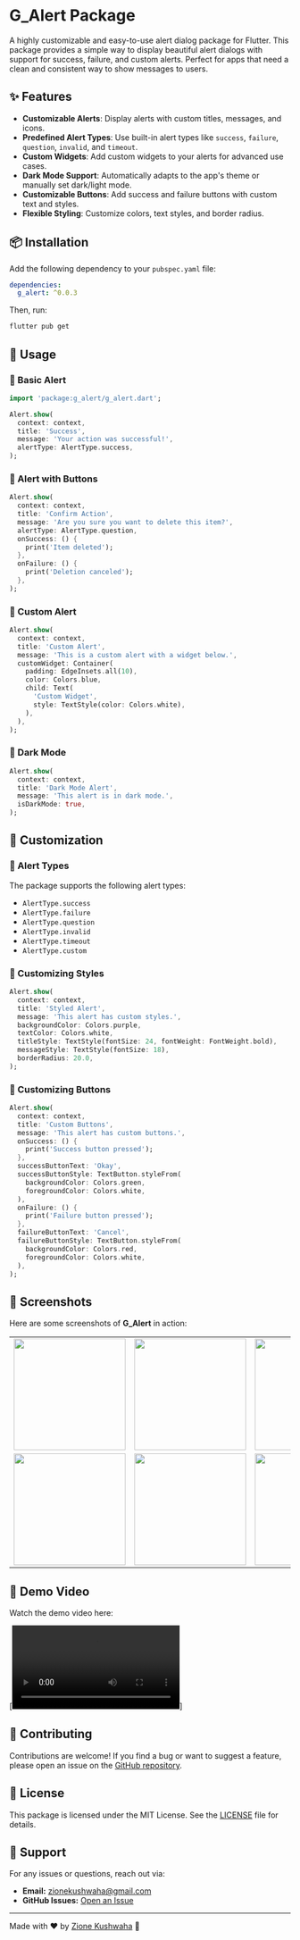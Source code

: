 # G_Alert Package

A highly customizable and easy-to-use alert dialog package for Flutter. This package provides a simple way to display beautiful alert dialogs with support for success, failure, and custom alerts. Perfect for apps that need a clean and consistent way to show messages to users.

## ✨ Features

- **Customizable Alerts**: Display alerts with custom titles, messages, and icons.
- **Predefined Alert Types**: Use built-in alert types like `success`, `failure`, `question`, `invalid`, and `timeout`.
- **Custom Widgets**: Add custom widgets to your alerts for advanced use cases.
- **Dark Mode Support**: Automatically adapts to the app's theme or manually set dark/light mode.
- **Customizable Buttons**: Add success and failure buttons with custom text and styles.
- **Flexible Styling**: Customize colors, text styles, and border radius.

## 📦 Installation

Add the following dependency to your `pubspec.yaml` file:

```yaml
dependencies:
  g_alert: ^0.0.3
```

Then, run:

```sh
flutter pub get
```

## 🚀 Usage

### 🔹 Basic Alert

```dart
import 'package:g_alert/g_alert.dart';

Alert.show(
  context: context,
  title: 'Success',
  message: 'Your action was successful!',
  alertType: AlertType.success,
);
```

### 🔹 Alert with Buttons

```dart
Alert.show(
  context: context,
  title: 'Confirm Action',
  message: 'Are you sure you want to delete this item?',
  alertType: AlertType.question,
  onSuccess: () {
    print('Item deleted');
  },
  onFailure: () {
    print('Deletion canceled');
  },
);
```

### 🔹 Custom Alert

```dart
Alert.show(
  context: context,
  title: 'Custom Alert',
  message: 'This is a custom alert with a widget below.',
  customWidget: Container(
    padding: EdgeInsets.all(10),
    color: Colors.blue,
    child: Text(
      'Custom Widget',
      style: TextStyle(color: Colors.white),
    ),
  ),
);
```

### 🔹 Dark Mode

```dart
Alert.show(
  context: context,
  title: 'Dark Mode Alert',
  message: 'This alert is in dark mode.',
  isDarkMode: true,
);
```

## 🎨 Customization

### 🔹 Alert Types

The package supports the following alert types:

- `AlertType.success`
- `AlertType.failure`
- `AlertType.question`
- `AlertType.invalid`
- `AlertType.timeout`
- `AlertType.custom`

### 🔹 Customizing Styles

```dart
Alert.show(
  context: context,
  title: 'Styled Alert',
  message: 'This alert has custom styles.',
  backgroundColor: Colors.purple,
  textColor: Colors.white,
  titleStyle: TextStyle(fontSize: 24, fontWeight: FontWeight.bold),
  messageStyle: TextStyle(fontSize: 18),
  borderRadius: 20.0,
);
```

### 🔹 Customizing Buttons

```dart
Alert.show(
  context: context,
  title: 'Custom Buttons',
  message: 'This alert has custom buttons.',
  onSuccess: () {
    print('Success button pressed');
  },
  successButtonText: 'Okay',
  successButtonStyle: TextButton.styleFrom(
    backgroundColor: Colors.green,
    foregroundColor: Colors.white,
  ),
  onFailure: () {
    print('Failure button pressed');
  },
  failureButtonText: 'Cancel',
  failureButtonStyle: TextButton.styleFrom(
    backgroundColor: Colors.red,
    foregroundColor: Colors.white,
  ),
);
```

## 📸 Screenshots

Here are some screenshots of **G_Alert** in action:

<div align="center">
  <table>
    <tr>
      <td><img src="https://github.com/zione-kushwaha/g_alert/raw/main/assets/images/g1.jpg" width="200"></td>
      <td><img src="https://github.com/zione-kushwaha/g_alert/raw/main/assets/images/g2.jpg" width="200"></td>
      <td><img src="https://github.com/zione-kushwaha/g_alert/raw/main/assets/images/g3.jpg" width="200"></td>
    </tr>
    <tr>
      <td><img src="https://github.com/zione-kushwaha/g_alert/raw/main/assets/images/g4.jpg" width="200"></td>
      <td><img src="https://github.com/zione-kushwaha/g_alert/raw/main/assets/images/g5.jpg" width="200"></td>
      <td><img src="https://github.com/zione-kushwaha/g_alert/raw/main/assets/images/g6.jpg" width="200"></td>
    </tr>
  </table>
</div>

## 🎥 Demo Video

Watch the demo video here:

[![Watch the demo](assets/video/g_alert_video.mp4)]

## 🤝 Contributing

Contributions are welcome! If you find a bug or want to suggest a feature, please open an issue on the [GitHub repository](https://github.com/zione-kushwaha/g_alert.git).

## 📜 License

This package is licensed under the MIT License. See the [LICENSE](LICENSE) file for details.

## 💬 Support

For any issues or questions, reach out via:

- **Email:** zionekushwaha@gmail.com
- **GitHub Issues:** [Open an Issue](https://github.com/zione-kushwaha/g_alert/issues)

---

Made with ❤️ by [Zione Kushwaha](https://github.com/zione-kushwaha) 🚀

